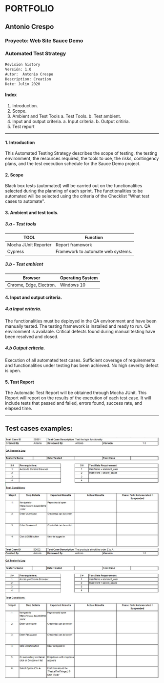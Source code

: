 ﻿# PORTFOLIO

## Antonio Crespo
### Proyecto: Web Site Sauce Demo
### Automated Test Strategy
	Revision history
	Versión: 1.0
	Autor:  Antonio Crespo
	Description: Creation
	Date: Julio 2020
#### Index
1. Introduction.
2. Scope.
3. Ambient and Test Tools
	a. Test Tools.
	b. Test ambient.
4. Input and output criteria.
	a. Input criteria.
	b. Output critiria.
5. Test report
------------------
#### 1. Introduction

This Automated Testing Strategy describes the scope of testing, the testing environment, the resources required, the tools to use, the risks, contingency plans, and the test execution schedule for the Sauce Demo project.

#### 2. Scope

Black box tests (automated) will be carried out on the functionalities selected during the planning of each sprint.
The functionalities to be automated will be selected using the criteria of the Checklist "What test cases to automate".

#### 3. Ambient and test tools.

##### 3.a - Test tools

|TOOL|Function  |
|--|--|
|Mocha JUnit Reporter  |Report framework
|Cypress|Framework to automate web systems.

##### 3.b - Test ambient
|Browser|Operating System  |
|--|--|
|Chrome, Edge, Electron.|Windows 10  |

#### 4. Input and output criteria.

##### 4.a Input criteria.
The functionalities must be deployed in the QA environment and have been manually tested.
The testing framework is installed and ready to run.
QA environment is available.
Critical defects found during manual testing have been resolved and closed.

##### 4.b Output criteria.
Execution of all automated test cases.
Sufficient coverage of requirements and functionalities under testing has been achieved.
No high severity defect is open.

#### 5. Test Report
The Automatic Test Report will be obtained through Mocha JUnit. This Report will report on the results of the execution of each test case. It will include tests that passed and failed, errors found, success rate, and elapsed time.
 
-----
## Test cases examples:
<img  src="Images/Test1.png">

<img  src="Images/Test2.png">
